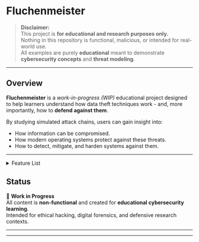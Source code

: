 # Fluchenmeister

> **Disclaimer:**  
> This project is **for educational and research purposes only.**  
> Nothing in this repository is functional, malicious, or intended for real-world use.  
> All examples are purely **educational** meant to demonstrate **cybersecurity concepts** and **threat modeling**.

---

## Overview

**Fluchenmeister** is a *work-in-progress (WIP)* educational project designed to help learners understand how data theft techniques work - and, more importantly, how to **defend against them**.  

By studying simulated attack chains, users can gain insight into:
- How information can be compromised.
- How modern operating systems protect against these threats.
- How to detect, mitigate, and harden systems against them.

---

<details>
<summary>Feature List</summary>

- 🧩 **Cookie Stealing**
- 🪙 **Discord token stealing**
- ~~💻 System Information Retrieval~~
- ~~🧠 Virtual Machine Detection~~
- 🛡️ **Windows Defender Bypass**
- 🌐 **Browser data retiriever** (autofills, passwords, storage)
- ~~📸 Webcam Snapshot~~
- ~~🖼️ Screenshot Capture~~
- ⚙️ **Persistence Mechanism** (task scheduler, WMI, startup)
- 💼 **Cryptocurrency Wallet Stealer**
- 💳 **Credit Card Retriever**
- 🎮 **Minecraft Session Stealer**
- 🤖 **Roblox Cookie Stealer with custom design**
- 🔥 **Steam/Epic/Uplay/Other sessions**
- **MORE**

</details>

## Status

🚧 **Work in Progress**  
All content is **non-functional** and created for **educational cybersecurity learning**.  
Intended for ethical hacking, digital forensics, and defensive research contexts.

---

---
